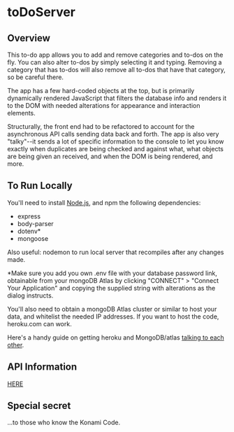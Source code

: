 # toDoServer

## Overview

This to-do app allows you to add and remove categories and to-dos on the fly. You can also alter to-dos by simply selecting it and typing. Removing a category that has to-dos will also remove all to-dos that have that category, so be careful there.

The app has a few hard-coded objects at the top, but is primarily dynamically rendered JavaScript that filters the database info and renders it to the DOM with needed alterations for appearance and interaction elements.

Structurally, the front end had to be refactored to account for the asynchronous API calls sending data back and forth. The app is also very "talky"--it sends a lot of specific information to the console to let you know exactly when duplicates are being checked and against what, what objects are being given an received, and when the DOM is being rendered, and more.

## To Run Locally

You'll need to install [Node.js](https://nodejs.org/en/), and npm the following dependencies:

* express
* body-parser
* dotenv*
* mongoose

Also useful: nodemon to run local server that recompiles after any changes made.

*Make sure you add you own .env file with your database password link, obtainable from your mongoDB Atlas by clicking "CONNECT" > "Connect Your Application" and copying the supplied string with alterations as the dialog instructs.

You'll also need to obtain a mongoDB Atlas cluster or similar to host your data, and whitelist the needed IP addresses. If you want to host the code, heroku.com can work. 

Here's a handy guide on getting heroku and MongoDB/atlas [talking to each other](https://dev.to/cpclark360/how-to-host-a-restful-node-js-server-with-mongodb-atlas-database-on-heroku-1opl). 

## API Information 
[HERE](https://github.com/timetoady/toDoServer/blob/main/APIreadme.md)


## Special secret

...to those who know the Konami Code.